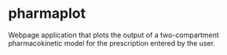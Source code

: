 # pharmaplot
Webpage application that plots the output of a two-compartment pharmacokinetic model for the prescription entered by the user.
